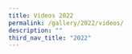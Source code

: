 ```yaml
---
title: Videos 2022
permalink: /gallery/2022/videos/
description: ""
third_nav_title: "2022"
---
```

